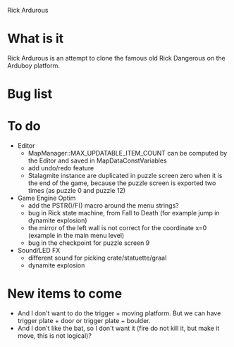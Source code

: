 Rick Ardurous

# What is it

Rick Ardurous is an attempt to clone the famous old Rick Dangerous on the Arduboy platform.

# Bug list

# To do
- Editor
	- MapManager::MAX_UPDATABLE_ITEM_COUNT can be computed by the Editor and saved in MapDataConstVariables
	- add undo/redo feature
	- Stalagmite instance are duplicated in puzzle screen zero when it is the end of the game, because the puzzle screen is exported two times (as puzzle 0 and puzzle 12)
- Game Engine Optim
	- add the PSTR()/F() macro around the menu strings?
	- bug in Rick state machine, from Fall to Death (for example jump in dynamite explosion)
	- the mirror of the left wall is not correct for the coordinate x=0 (example in the main menu level)
	- bug in the checkpoint for puzzle screen 9
- Sound/LED FX
	- different sound for picking crate/statuette/graal
	- dynamite explosion

# New items to come
- And I don't want to do the trigger + moving platform. But we can have trigger plate + door or trigger plate + boulder.
- And I don't like the bat, so I don't want it (fire do not kill it, but make it move, this is not logical)?


